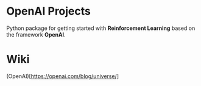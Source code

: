 # OpenAI Projects
Python package for getting started with **Reinforcement Learning** based on the framework **OpenAI**.

# Wiki

(OpenAI)[https://openai.com/blog/universe/]
